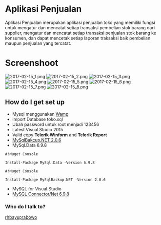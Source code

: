 # Aplikasi Penjualan #

Aplikasi Penjualan merupakan aplikasi penjualan toko yang memiliki fungsi untuk mengatur dan mencatat setiap transaksi pembelian stok barang dari supplier, mengatur dan mencatat setiap transaksi penjualan stok barang ke konsumen, dan dapat mencetak setiap laporan traksaksi baik pembelian maupun penjualan yang tercatat.


# Screenshoot #

![2017-02-15_1.png](https://bitbucket.org/repo/My6bz7/images/2722338018-2017-02-15_1.png)
![2017-02-15_2.png](https://bitbucket.org/repo/My6bz7/images/3856059664-2017-02-15_2.png)
![2017-02-15_3.png](https://bitbucket.org/repo/My6bz7/images/2834556857-2017-02-15_3.png)
![2017-02-15_4.png](https://bitbucket.org/repo/My6bz7/images/452530189-2017-02-15_4.png)
![2017-02-15_5.png](https://bitbucket.org/repo/My6bz7/images/1913723198-2017-02-15_5.png)
![2017-02-15_6.png](https://bitbucket.org/repo/My6bz7/images/2858373193-2017-02-15_6.png)
![2017-02-15_7.png](https://bitbucket.org/repo/My6bz7/images/626638375-2017-02-15_7.png)
![2017-02-15_8.png](https://bitbucket.org/repo/My6bz7/images/744013583-2017-02-15_8.png)


## How do I get set up ##
* Mysql menggunakan [Wamp](http://www.wampserver.com/en)
* Import Database toko.sql
* Ubah password untuk root menjadi 123456
* Latest Visual Studio 2015
* Valid copy **Telerik Winform** and **Telerik Report**
* [MySqlBakcup.NET 2.0.6](https://www.nuget.org/packages/MySqlBackup.NET/2.0.6)
* MySql.Data 6.9.8 

```
#!Nuget Console

Install-Package MySql.Data -Version 6.9.8
```

```
#!Nuget Console

Install-Package MySqlBackup.NET -Version 2.0.6
```

* MySQL for Visual Studio
* [MySQL Connector/Net 6.9.8](https://downloads.mysql.com/archives/c-net/)


 

 
### Who do I talk to? ###

[rhbayuprabowo](https://github.com/rhbayuprabowo)
